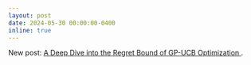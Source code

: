 ```yaml
---
layout: post
date: 2024-05-30 00:00:00-0400
inline: true
---
```


<!-- Starting in June, I am a research assistant in the Department of Computer Science, at Aalto University. I will collaborate with <a href='https://trappmartin.github.io/website/'> Martin Trapp </a> and <a href='https://users.aalto.fi/~asolin/'> Arno Solin </a>. We will work on the periodic activation function in the Bayesian neural network. -->

<!--New post titled <a href="https://marshalarijona.github.io/blog/2023/expected-improvement/"> Probability Improvement and Expected Improvement Acquisition Function </a>. -->


New post: <a href="https://marshalarijona.github.io/blog/2024/GP-UCB/"> A Deep Dive into the Regret Bound of GP-UCB Optimization </a>.
